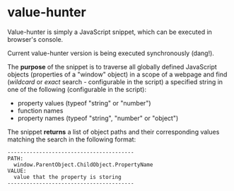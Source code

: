 # value-hunter

Value-hunter is simply a JavaScript snippet, which can be executed in browser's console.

Current value-hunter version is being executed synchronously (dang!).

The **purpose** of the snippet is to traverse all globally defined JavaScript objects (properties of a "window" object) in a scope of a webpage and find (_wildcard_ or _exact_ search - configurable in the script) a specified string in one of the following (configurable in the script): 
- property values (typeof "string" or "number")
- function names
- property names (typeof "string", "number" or "object")

The snippet **returns** a list of object paths and their corresponding values matching the search in the following format:
```
----------------------------------------
PATH:
  window.ParentObject.ChildObject.PropertyName
VALUE:
  value that the property is storing
----------------------------------------
```
